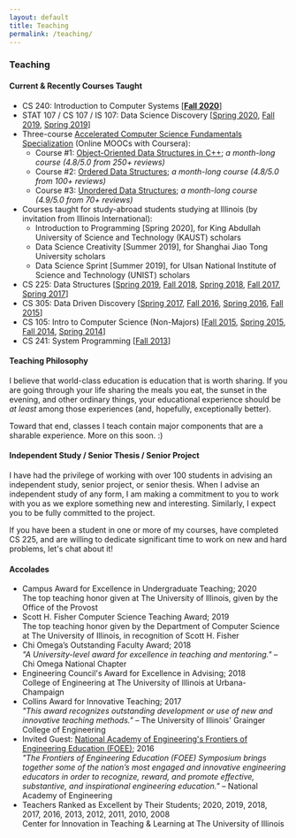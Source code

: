 ```yaml
---
layout: default
title: Teaching
permalink: /teaching/
---
```


### Teaching

#### Current & Recently Courses Taught

<ul>
  <li>
    CS 240: Introduction to Computer Systems [<a href="https://courses.engr.illinois.edu/cs240/fa2020/"><b>Fall 2020</b></a>]
  </li>
  <li>
    STAT 107 / CS 107 / IS 107: Data Science Discovery [<a href="http://courses.las.illinois.edu/spring2020/stat107/">Spring 2020</a>,
    <a href="http://courses.las.illinois.edu/fall2019/stat107/">Fall 2019</a>,
    <a href="http://courses.las.illinois.edu/spring2019/stat107/">Spring 2019</a>]
  </li>  
  <li>
    Three-course <a href="https://www.coursera.org/specializations/cs-fundamentals">Accelerated Computer Science Fundamentals Specialization</a> (Online MOOCs with Coursera):
    <ul>
      <li>Course #1: <a href="https://www.coursera.org/learn/cs-fundamentals-1">Object-Oriented Data Structures in C++</a>; <i>a month-long course (4.8/5.0 from 250+ reviews)</i></li>
      <li>Course #2: <a href="https://www.coursera.org/learn/cs-fundamentals-2">Ordered Data Structures</a>; <i>a month-long course (4.8/5.0 from 100+ reviews)</i></li>
      <li>Course #3: <a href="https://www.coursera.org/learn/cs-fundamentals-3">Unordered Data Structures</a>; <i>a month-long course (4.9/5.0 from 70+ reviews)</i></li>
    </ul>
  </li>
  <li>
    Courses taught for study-abroad students studying at Illinois (by invitation from Illinois International):
    <ul>
      <li>
        Introduction to Programming [Spring 2020], for King Abdullah University of Science and Technology (KAUST) scholars
      </li>
      <li>
        Data Science Creativity [Summer 2019], for Shanghai Jiao Tong University scholars
      </li>
      <li>
        Data Science Sprint [Summer 2019], for Ulsan National Institute of Science and Technology (UNIST) scholars
      </li>
    </ul>
  </li>
  <li>
    CS 225: Data Structures [<a href="https://courses.engr.illinois.edu/cs225/sp2019/">Spring 2019</a>,
    <a href="https://courses.engr.illinois.edu/cs225/fa2018/">Fall 2018</a>,
    <a href="https://courses.engr.illinois.edu/cs225/sp2018/">Spring 2018</a>,
    <a href="https://courses.engr.illinois.edu/cs225/fa2017/">Fall 2017</a>,
    <a href="https://courses.engr.illinois.edu/cs225/sp2017/">Spring 2017</a>]
  </li>
  <li>
    CS 305: Data Driven Discovery
    [<a href="https://courses.engr.illinois.edu/cs199205/sp2017/">Spring 2017</a>,
    <a href="https://courses.engr.illinois.edu/cs199205/fa2016/">Fall 2016</a>,
    <a href="https://courses.engr.illinois.edu/cs199205/sp2016/">Spring 2016</a>,
    <a href="https://courses.engr.illinois.edu/cs199205/fa2015/">Fall 2015</a>]
  </li>
  <li>
    CS 105: Intro to Computer Science (Non-Majors)
    [<a href="https://courses.engr.illinois.edu/cs105/fa2015/">Fall 2015</a>,
    <a href="https://courses.engr.illinois.edu/cs105/sp2015/">Spring 2015</a>,
    <a href="https://courses.engr.illinois.edu/cs105/fa2014/">Fall 2014</a>,
    <a href="https://courses.engr.illinois.edu/cs105/sp2014/">Spring 2014</a>]
  </li>
  <li>
    CS 241: System Programming
    [<a href="https://courses.engr.illinois.edu/cs241/fa2013/">Fall 2013</a>]
  </li>
</ul>


#### Teaching Philosophy

I believe that world-class education is education that is worth sharing. If you are going through your life sharing the meals you eat, the sunset in the evening, and other ordinary things, your educational experience should be *at least* among those experiences (and, hopefully, exceptionally better).

Toward that end, classes I teach contain major components that are a sharable experience. More on this soon. :)


#### Independent Study / Senior Thesis / Senior Project

I have had the privilege of working with over 100 students in advising an independent study, senior project, or senior thesis.   When I advise an independent study of any form, I am making a commitment to you to work with you as we explore something new and interesting.  Similarly, I expect you to be fully committed to the project.

If you have been a student in one or more of my courses, have completed CS 225, and are willing to dedicate significant time to work on new and hard problems, let's chat about it!


<h4>Accolades</h4>
<p>
  <ul class="pub-list">
    <li>
      Campus Award for Excellence in Undergraduate Teaching; 2020
      <div class="pub-etc">
        The top teaching honor given at The University of Illinois, given by the Office of the Provost
      </div>
    </li>
    <li>
      Scott H. Fisher Computer Science Teaching Award; 2019
      <div class="pub-etc">
        The top teaching honor given by the Department of Computer Science at The University of Illinois, in recognition of Scott H. Fisher
      </div>
    </li>
    <li>
      Chi Omega’s Outstanding Faculty Award; 2018
      <div class="pub-etc">
        <i>&quot;A University-level award for excellence in teaching and mentoring.&quot;</i> &ndash; Chi Omega National Chapter
      </div>
    </li>
    <li>
      Engineering Council's Award for Excellence in Advising; 2018
      <div class="pub-etc">
        College of Engineering at The University of Illinois at Urbana-Champaign
      </div>
    </li>
    <li>
      Collins Award for Innovative Teaching; 2017
      <div class="pub-etc">
        <i>&quot;This award recognizes outstanding development or use of new and innovative teaching methods.&quot;</i> &ndash; The University of Illinois' Grainger College of Engineering
      </div>
    </li>
    <li>
      Invited Guest:
      <a href="https://www.naefoee.org/symposia/currentsymposium/17139/18685.aspx">National Academy of Engineering's Frontiers of Engineering Education (FOEE)</a>; 2016
      <div class="pub-etc">
        <i>&quot;The Frontiers of Engineering Education (FOEE) Symposium brings together some of the nation’s most engaged and innovative engineering educators in order to recognize, reward, and promote effective, substantive, and inspirational engineering education.&quot;</i> &ndash; National Academy of Engineering
      </div>
    </li>
    <li>
      Teachers Ranked as Excellent by Their Students; 2020, 2019, 2018, 2017, 2016, 2013, 2012, 2011, 2010, 2008
      <div class="pub-etc">
        Center for Innovation in Teaching &amp; Learning at The University of Illinois
      </div>
    </li>
  </ul>
</p>
